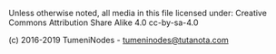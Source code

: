 Unless otherwise noted, all media in this file licensed under:
Creative Commons Attribution Share Alike 4.0 	cc-by-sa-4.0

(c) 2016-2019 TumeniNodes - tumeninodes@tutanota.com

